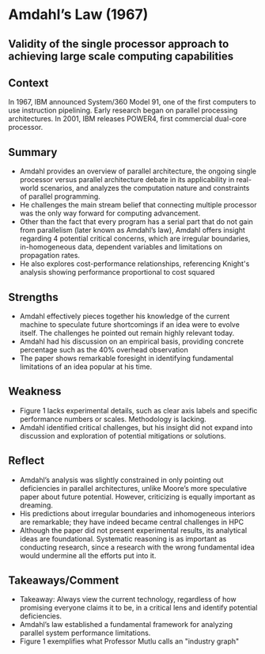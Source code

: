 # Amdahl’s Law (1967)

## Validity of the single processor approach to achieving large scale computing capabilities

## Context

In 1967, IBM announced System/360 Model 91, one of the first computers to use instruction pipelining. Early research began on parallel processing architectures. In 2001, IBM releases POWER4, first commercial dual-core processor.

## Summary

- Amdahl provides an overview of parallel architecture, the ongoing single processor versus parallel architecture debate in its applicability in real-world scenarios, and analyzes the computation nature and constraints of parallel programming.
- He challenges the main stream belief that connecting multiple processor was the only way forward for computing advancement.
- Other than the fact that every program has a serial part that do not gain from parallelism (later known as Amdahl’s law), Amdahl offers insight regarding 4 potential critical concerns, which are irregular boundaries, in-homogeneous data, dependent variables and limitations on propagation rates.
- He also explores cost-performance relationships, referencing Knight's analysis showing performance proportional to cost squared

## Strengths

- Amdahl effectively pieces together his knowledge of the current machine to speculate future shortcomings if an idea were to evolve itself. The challenges he pointed out remain highly relevant today.
- Amdahl had his discussion on an empirical basis, providing concrete percentage such as the 40% overhead observation
- The paper shows remarkable foresight in identifying fundamental limitations of an idea popular at his time.

## Weakness

- Figure 1 lacks experimental details, such as clear axis labels and specific performance numbers or scales. Methodology is lacking.
- Amdahl identified critical challenges, but his insight did not expand into discussion and exploration of potential mitigations or solutions.

## Reflect

- Amdahl’s analysis was slightly constrained in only pointing out deficiencies in parallel architectures, unlike Moore’s more speculative paper about future potential. However, criticizing is equally important as dreaming.
- His predictions about irregular boundaries and inhomogeneous interiors are remarkable; they have indeed became central challenges in HPC
- Although the paper did not present experimental results, its analytical ideas are foundational. Systematic reasoning is as important as conducting research, since a research with the wrong fundamental idea would undermine all the efforts put into it.

## Takeaways/Comment

- Takeaway: Always view the current technology, regardless of how promising everyone claims it to be, in a critical lens and identify potential deficiencies.
- Amdahl’s law established a fundamental framework for analyzing parallel system performance limitations.
- Figure 1 exemplifies what Professor Mutlu calls an "industry graph"